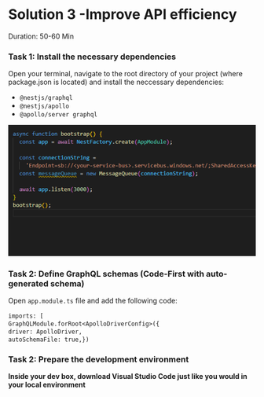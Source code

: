 # Solution 3 -Improve API efficiency

Duration: 50-60 Min

### Task 1: Install the necessary dependencies

Open your terminal, navigate to the root directory of your project (where package.json is located) and install the neccessary dependencies:

 - `@nestjs/graphql`
 - `@nestjs/apollo` 
 - `@apollo/server graphql`

![image](../images/solution4/img1.png)


### Task 2: Define GraphQL schemas (Code-First with auto-generated schema)

Open `app.module.ts` file and add the following code: 

    imports: [
    GraphQLModule.forRoot<ApolloDriverConfig>({
    driver: ApolloDriver,
    autoSchemaFile: true,}) 



### Task 2: Prepare the development environment

**Inside your dev box, download Visual Studio Code just like you would in your local environment**

